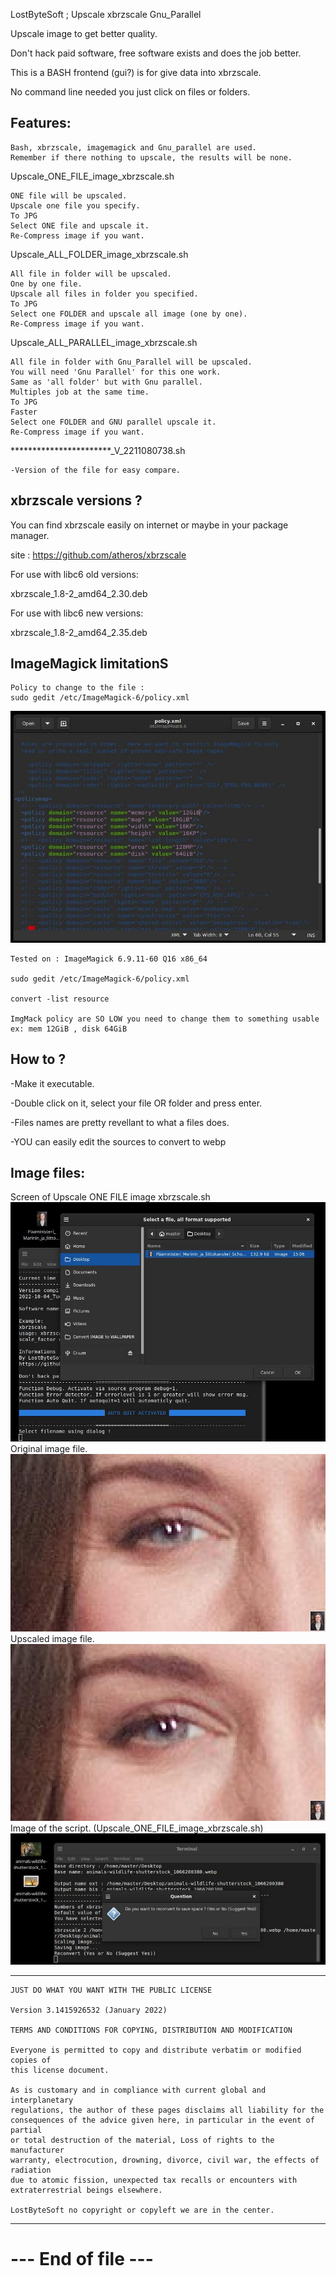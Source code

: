 LostByteSoft ; Upscale xbrzscale Gnu_Parallel

Upscale image to get better quality.

Don't hack paid software, free software exists and does the job better.

This is a BASH frontend (gui?) is for give data into xbrzscale.

No command line needed you just click on files or folders.

Features:
---------------------------------------------

	Bash, xbrzscale, imagemagick and Gnu_parallel are used.
	Remember if there nothing to upscale, the results will be none.

Upscale_ONE_FILE_image_xbrzscale.sh

	ONE file will be upscaled.
	Upscale one file you specify.
	To JPG
	Select ONE file and upscale it.
	Re-Compress image if you want.

Upscale_ALL_FOLDER_image_xbrzscale.sh

	All file in folder will be upscaled.
	One by one file.
	Upscale all files in folder you specified.
	To JPG
	Select one FOLDER and upscale all image (one by one).
	Re-Compress image if you want.

Upscale_ALL_PARALLEL_image_xbrzscale.sh

	All file in folder with Gnu_Parallel will be upscaled.
	You will need 'Gnu Parallel' for this one work.
	Same as 'all folder' but with Gnu parallel.
	Multiples job at the same time.
	To JPG
	Faster
	Select one FOLDER and GNU parallel upscale it.
	Re-Compress image if you want.

***********************_V_2211080738.sh

	-Version of the file for easy compare.
	

xbrzscale versions ?
---------------------------------------------

You can find xbrzscale easily on internet or maybe in your package manager.

site : https://github.com/atheros/xbrzscale

For use with libc6 old versions:

xbrzscale_1.8-2_amd64_2.30.deb


For use with libc6 new versions:

xbrzscale_1.8-2_amd64_2.35.deb


ImageMagick limitationS
---------------------------------------------
	Policy to change to the file :
	sudo gedit /etc/ImageMagick-6/policy.xml

![Screenshot](policy.jpg)

	Tested on : ImageMagick 6.9.11-60 Q16 x86_64
	
	sudo gedit /etc/ImageMagick-6/policy.xml
	
	convert -list resource
	
	ImgMack policy are SO LOW you need to change them to something usable
	ex: mem 12GiB , disk 64GiB

How to ?
---------------------------------------------

-Make it executable.

-Double click on it, select your file OR folder and press enter.

-Files names are pretty revellant to what a files does.

-YOU can easily edit the sources to convert to webp
		
Image files:
---------------------------------------------

Screen of Upscale ONE FILE image xbrzscale.sh
![Screenshot](v5.jpg)
Original image file.
![Screenshot](sca_ori.jpg)
Upscaled image file.
![Screenshot](sca_up.jpg)
Image of the script. (Upscale_ONE_FILE_image_xbrzscale.sh)
![Screenshot](v6.jpg)


---------------------------------------------

	JUST DO WHAT YOU WANT WITH THE PUBLIC LICENSE

	Version 3.1415926532 (January 2022)

	TERMS AND CONDITIONS FOR COPYING, DISTRIBUTION AND MODIFICATION
   
	Everyone is permitted to copy and distribute verbatim or modified copies of
	this license document.

	As is customary and in compliance with current global and interplanetary
	regulations, the author of these pages disclaims all liability for the
	consequences of the advice given here, in particular in the event of partial
	or total destruction of the material, Loss of rights to the manufacturer
	warranty, electrocution, drowning, divorce, civil war, the effects of radiation
	due to atomic fission, unexpected tax recalls or encounters with
	extraterrestrial beings elsewhere.

	LostByteSoft no copyright or copyleft we are in the center.

--------------------------------------------------------------------
# --- End of file ---

